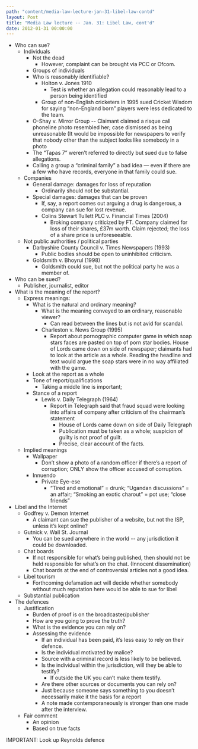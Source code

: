 ```yaml
---
path: "content/media-law-lecture-jan-31-libel-law-contd"
layout: Post
title: "Media Law lecture -- Jan. 31: Libel Law, cont'd"
date: 2012-01-31 00:00:00
---
```


+ Who can sue?
	+ Individuals
		+ Not the dead
			+ However, complaint can be brought via PCC or Ofcom.
		+ Groups of individuals
		+ Who is reasonably identifiable?
			+ Holton v. Jones 1910
				+ Test is whether an allegation could reasonably lead to a person being identified
			+ Group of non-English cricketers in 1995 sued Cricket Wisdom for saying “non-England born” players were less dedicated to the team.
		+ O-Shay v. Mirror Group -- Claimant claimed a risque call phoneline photo resembled her; case dismissed as being unreasonable (It would be impossible for newspapers to verify that nobody other than the subject looks like somebody in a photo
		+ The “Tapas 7” weren’t referred to directly but sued due to false allegations.
		+ Calling a group a “criminal family” a bad idea — even if there are a few who have records, everyone in that family could sue.
	+ Companies
		+ General damage: damages for loss of reputation
			+ Ordinarily should not be substantial.
		+ Special damages: damages that can be proven
			+ If, say, a report comes out arguing a drug is dangerous, a company can sue for lost revenue.
			+ Colins Stewart Tullett PLC v. Financial Times (2004)
				+ Broking company criticized by FT. Company claimed for loss of their shares, £37m worth. Claim rejected; the loss of a share price is unforeseeable.
	+ Not public authorities / political parties
		+ Darbyshire County Council v. Times Newspapers (1993)
			+ Public bodies should be open to uninhibited criticism.
		+ Goldsmith v. Bhoyrul (1998)
			+ Goldsmith could sue, but not the political party he was a member of.
+ Who can be sued?
	+ Publisher, journalist, editor
+ What is the meaning of the report?
	+ Express meanings:
		+ What is the natural and ordinary meaning?
			+ What is the meaning conveyed to an ordinary, reasonable viewer?
				+ Can read between the lines but is not avid for scandal.
			+ Charleston v. News Group (1995)
				+ Report about pornographic computer game in which soap stars faces are pasted on top of porn star bodies. House of Lords came down on side of newspaper; claimants had to look at the article as a whole. Reading the headline and text would argue the soap stars were in no way affiliated with the game.
		+ Look at the report as a whole
		+ Tone of report/qualifications
			+ Taking a middle line is important; 
		+ Stance of a report
			+ Lewis v. Daily Telegraph (1964)
				+ Report in Telegraph said that fraud squad were looking into affairs of company after criticism of the chairman’s statement
					+ House of Lords came down on side of Daily Telegraph
					+ Publication must be taken as a whole; suspicion of guilty is not proof of guilt.
					+ Precise, clear account of the facts. 
	+ Implied meanings
		+ Wallpaper
			+ Don’t show a photo of a random officer if there’s a report of corruption; ONLY show the officer accused of corruption.
		+ Innuendo
			+ Private Eye-ese
				+ “Tired and emotional” = drunk; “Ugandan discussions” = an affair; “Smoking an exotic charout” = pot use; “close friends”
+ Libel and the Internet
	+ Godfrey v. Demon Internet
		+ A claimant can sue the publisher of a website, but not the ISP, unless it’s kept online?
	+ Gutnick v. Wall St. Journal
		+ You can be sued anywhere in the world -- any jurisdiction it could be downloaded.
	+ Chat boards
		+ If not responsible for what’s being published, then should not be held responsible for what’s on the chat. (Innocent dissemination)
		+ Chat boards at the end of controversial articles not a good idea.
	+ Libel tourism
		+ Forthcoming defamation act will decide whether somebody without much reputation here would be able to sue for libel
	+ Substantial publication
+ The defences
	+ Justification
		+ Burden of proof is on the broadcaster/publisher
		+ How are you going to prove the truth?
		+ What is the evidence you can rely on?
		+ Assessing the evidence
			+ If an individual has been paid, it’s less easy to rely on their defence.
			+ Is the individual motivated by malice?
			+ Source with a criminal record is less likely to be believed.
			+ Is the individual within the jurisdiction, will they be able to testify?
				+ If outside the UK you can’t make them testify.
			+ Are there other sources or documents you can rely on?
			+ Just because someone says something to you doesn’t necessarily make it the basis for a report
			+ A note made contemporaneously is stronger than one made after the interview.
	+ Fair comment
		+ An opinion
		+ Based on true facts



IMPORTANT: Look up Reynolds defence